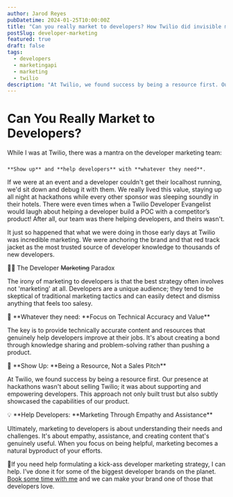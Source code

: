 ```yaml
---
author: Jarod Reyes
pubDatetime: 2024-01-25T10:00:00Z
title: "Can you really market to developers? How Twilio did invisible marketing."
postSlug: developer-marketing
featured: true
draft: false
tags:
  - developers
  - marketingapi
  - marketing
  - twilio
description: "At Twilio, we found success by being a resource first. Our presence at hackathons wasn't about selling Twilio; it was about supporting and empowering developers. This approach not only built trust but also subtly showcased the capabilities of our product."
---
```


# Can You Really Market to Developers?

While I was at Twilio, there was a mantra on the developer marketing team:

###

    **Show up** and **help developers** with **whatever they need**.

If we were at an event and a developer couldn't get their localhost running, we'd sit down and debug it with them. We really lived this value, staying up all night at hackathons while every other sponsor was sleeping soundly in their hotels. There were even times when a Twilio Developer Evangelist would laugh about helping a developer build a POC with a competitor’s product! After all, our team was there helping developers, and theirs wasn't.

It just so happened that what we were doing in those early days at Twilio was incredible marketing. We were anchoring the brand and that red track jacket as the most trusted source of developer knowledge to thousands of new developers.

👩‍💻 The Developer ~~Marketing~~ Paradox

The irony of marketing to developers is that the best strategy often involves not 'marketing' at all. Developers are a unique audience; they tend to be skeptical of traditional marketing tactics and can easily detect and dismiss anything that feels too salesy.

🚀 **Whatever they need: **Focus on Technical Accuracy and Value\*\*

The key is to provide technically accurate content and resources that genuinely help developers improve at their jobs. It's about creating a bond through knowledge sharing and problem-solving rather than pushing a product.

🔧 **Show Up: **Being a Resource, Not a Sales Pitch\*\*

At Twilio, we found success by being a resource first. Our presence at hackathons wasn't about selling Twilio; it was about supporting and empowering developers. This approach not only built trust but also subtly showcased the capabilities of our product.

💡 **Help Developers: **Marketing Through Empathy and Assistance\*\*

Ultimately, marketing to developers is about understanding their needs and challenges. It's about empathy, assistance, and creating content that's genuinely useful. When you focus on being helpful, marketing becomes a natural byproduct of your efforts.

🤔If you need help formulating a kick-ass developer marketing strategy, I can help. I’ve done it for some of the biggest developer brands on the planet. [Book some time with me](https://calendly.com/jarod-reyes/devmarketing) and we can make your brand one of those that developers love.
